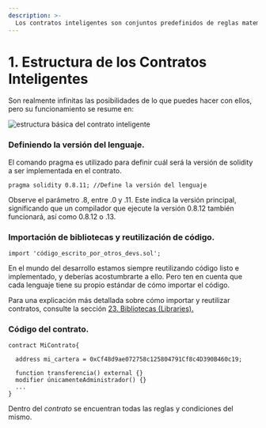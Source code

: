 ```yaml
---
description: >-
  Los contratos inteligentes son conjuntos predefinidos de reglas matemáticas. Estas reglas pueden estar condicionadas a ciertos contextos, por ejemplo: sólo ejecutar si es X día del año, o solo ejecutar cada 3 días, etc…
---
```


# 1. Estructura de los Contratos Inteligentes

Son realmente infinitas las posibilidades de lo que puedes hacer con ellos, pero su funcionamiento se resume en:

![estructura básica del contrato inteligente](<../.gitbook/assets/image (108).png>)

###



### Definiendo la versión del lenguaje.

El comando pragma es utilizado para definir cuál será la versión de solidity a ser implementada en el contrato.

```solidity
pragma solidity 0.8.11; //Define la versión del lenguaje
```

Observe el parámetro .8, entre .0 y .11. Este indica la versión principal, significando que un compilador que ejecute la versión 0.8.12 también funcionará, así como 0.8.12 o .13.



### Importación de bibliotecas y reutilización de código.

```solidity
import 'código_escrito_por_otros_devs.sol';
```

En el mundo del desarrollo estamos siempre reutilizando código listo e implementado, y deberías acostumbrarte a ello. Pero ten en cuenta que cada lenguaje tiene su propio estándar de cómo importar el código.

Para una explicación más detallada sobre cómo importar y reutilizar contratos, consulte la sección [23. Bibliotecas (Libraries).](extra-avancado/23.-bibliotecas-librarys.md "mention")

###

### Código del contrato.

```solidity
contract MiContrato{

  address mi_cartera = 0xCf48d9ae072758c125804791Cf8c4D390B460c19;

  function transferencia() external {}
  modifier únicamenteAdministrador() {}
  ...
}

```

Dentro del _contrato_ se encuentran todas las reglas y condiciones del mismo.